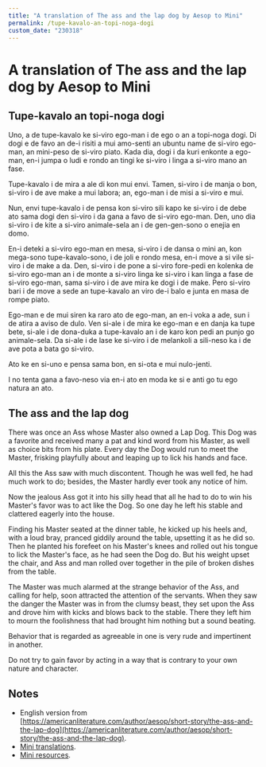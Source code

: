 ```yaml
---
title: "A translation of The ass and the lap dog by Aesop to Mini"
permalink: /tupe-kavalo-an-topi-noga-dogi
custom_date: "230318"
---
```


# A translation of The ass and the lap dog by Aesop to Mini

## Tupe-kavalo an topi-noga dogi

Uno, a de tupe-kavalo ke si-viro ego-man i de ego o an a topi-noga dogi. Di dogi e de favo an de-i risiti a mui amo-senti an ubuntu name de si-viro ego-man, an mini-peso de si-viro piato. Kada dia, dogi i da kuri enkonte a ego-man, en-i jumpa o ludi e rondo an tingi ke si-viro i linga a si-viro mano an fase.

Tupe-kavalo i de mira a ale di kon mui envi. Tamen, si-viro i de manja o bon, si-viro i de ave make a mui labora; an, ego-man i de misi a si-viro e mui.

Nun, envi tupe-kavalo i de pensa kon si-viro sili kapo ke si-viro i de debe ato sama dogi den si-viro i da gana a favo de si-viro ego-man. Den, uno dia si-viro i de kite a si-viro animale-sela an i de gen-gen-sono o enejia en domo.

En-i deteki a si-viro ego-man en mesa, si-viro i de dansa o mini an, kon mega-sono tupe-kavalo-sono, i de joli e rondo mesa, en-i move a si vile si-viro i de make a da. Den, si-viro i de pone a si-viro fore-pedi en kolenka de si-viro ego-man an i de monte a si-viro linga ke si-viro i kan linga a fase de si-viro ego-man, sama si-viro i de ave mira ke dogi i de make. Pero si-viro bari i de move a sede an tupe-kavalo an viro de-i balo e junta en masa de rompe piato.

Ego-man e de mui siren ka raro ato de ego-man, an en-i voka a ade, sun i de atira a aviso de dulo. Ven si-ale i de mira ke ego-man e en danja ka tupe bete, si-ale i de dona-duka a tupe-kavalo an i de karo kon pedi an punjo go animale-sela. Da si-ale i de lase ke si-viro i de melankoli a sili-neso ka i de ave pota a bata go si-viro.

Ato ke en si-uno e pensa sama bon, en si-ota e mui nulo-jenti.

I no tenta gana a favo-neso via en-i ato en moda ke si e  anti go tu ego natura an ato.

## The ass and the lap dog

There was once an Ass whose Master also owned a Lap Dog. This Dog was a favorite and received many a pat and kind word from his Master, as well as choice bits from his plate. Every day the Dog would run to meet the Master, frisking playfully about and leaping up to lick his hands and face.

All this the Ass saw with much discontent. Though he was well fed, he had much work to do; besides, the Master hardly ever took any notice of him.

Now the jealous Ass got it into his silly head that all he had to do to win his Master's favor was to act like the Dog. So one day he left his stable and clattered eagerly into the house.

Finding his Master seated at the dinner table, he kicked up his heels and, with a loud bray, pranced giddily around the table, upsetting it as he did so. Then he planted his forefeet on his Master's knees and rolled out his tongue to lick the Master's face, as he had seen the Dog do. But his weight upset the chair, and Ass and man rolled over together in the pile of broken dishes from the table.

The Master was much alarmed at the strange behavior of the Ass, and calling for help, soon attracted the attention of the servants. When they saw the danger the Master was in from the clumsy beast, they set upon the Ass and drove him with kicks and blows back to the stable. There they left him to mourn the foolishness that had brought him nothing but a sound beating.

Behavior that is regarded as agreeable in one is very rude and impertinent in another.

Do not try to gain favor by acting in a way that is contrary to your own nature and character.

## Notes

- English version from [https://americanliterature.com/author/aesop/short-story/the-ass-and-the-lap-dog](https://americanliterature.com/author/aesop/short-story/the-ass-and-the-lap-dog).
- [Mini translations](/mini-translations).
- [Mini resources](/mini-resources).
